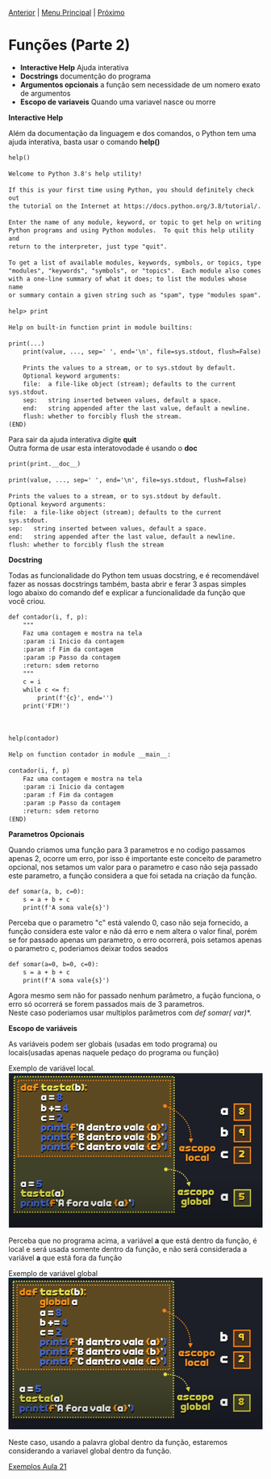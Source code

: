 [Anterior](Aula20.md) | [Menu Principal](/README.md/) | [Próximo](Aula22.md) 

# Funções (Parte 2)  

- **Interactive Help** Ajuda interativa  
- **Docstrings** documentção do programa  
- **Argumentos opcionais**  a função sem necessidade de um nomero exato de argumentos
- **Escopo de variaveis** Quando uma variavel nasce ou morre

**Interactive Help**  

Além da documentação da linguagem e dos comandos, o Python tem uma ajuda interativa, basta usar o comando **help()**  
```
help()

Welcome to Python 3.8's help utility!

If this is your first time using Python, you should definitely check out
the tutorial on the Internet at https://docs.python.org/3.8/tutorial/.

Enter the name of any module, keyword, or topic to get help on writing
Python programs and using Python modules.  To quit this help utility and
return to the interpreter, just type "quit".

To get a list of available modules, keywords, symbols, or topics, type
"modules", "keywords", "symbols", or "topics".  Each module also comes
with a one-line summary of what it does; to list the modules whose name
or summary contain a given string such as "spam", type "modules spam".

help> print

Help on built-in function print in module builtins:

print(...)
    print(value, ..., sep=' ', end='\n', file=sys.stdout, flush=False)
    
    Prints the values to a stream, or to sys.stdout by default.
    Optional keyword arguments:
    file:  a file-like object (stream); defaults to the current sys.stdout.
    sep:   string inserted between values, default a space.
    end:   string appended after the last value, default a newline.
    flush: whether to forcibly flush the stream.
(END)
```
Para sair da ajuda interativa digite **quit**  
Outra forma de usar esta interatovodade é usando o **__doc__**  
```
print(print.__doc__)

print(value, ..., sep=' ', end='\n', file=sys.stdout, flush=False)

Prints the values to a stream, or to sys.stdout by default.
Optional keyword arguments:
file:  a file-like object (stream); defaults to the current sys.stdout.
sep:   string inserted between values, default a space.
end:   string appended after the last value, default a newline.
flush: whether to forcibly flush the stream
```  
  
**Docstring**  
  
Todas as funcionalidade do Python tem usuas docstring, e é recomendável fazer as nossas docstrings também, basta abrir e ferar 3 aspas simples logo abaixo do comando def e explicar a funcionalidade da função que você criou.  
```
def contador(i, f, p):
    """
    Faz uma contagem e mostra na tela
    :param :i Inicio da contagem
    :param :f Fim da contagem
    :param :p Passo da contagem
    :return: sdem retorno
    """
    c = i
    while c <= f:
        print(f'{c}', end='')
    print('FIM!')



help(contador)

Help on function contador in module __main__:

contador(i, f, p)
    Faz uma contagem e mostra na tela
    :param :i Inicio da contagem
    :param :f Fim da contagem
    :param :p Passo da contagem
    :return: sdem retorno
(END)
```
  
**Parametros Opcionais**  
  
Quando criamos uma função para 3 parametros e no codigo passamos apenas 2, ocorre um erro, por isso é importante este conceito de parametro opcional, nos setamos um valor para o parametro e caso não seja passado este parametro, a função considera a que foi setada na criação da função.  
```
def somar(a, b, c=0):
    s = a + b + c 
    print(f'A soma vale{s}')
```  
Perceba que o parametro "c" está valendo 0, caso não seja fornecido, a função considera este valor e não dá erro e nem altera o valor final, porém se for passado apenas um parametro, o erro ocorrerá, pois setamos apenas o parametro c, poderiamos deixar todos seados
```
def somar(a=0, b=0, c=0):
    s = a + b + c 
    print(f'A soma vale{s}')
```  
Agora mesmo sem não for passado nenhum parâmetro, a fução funciona, o erro só ocorrerá se forem passados mais de 3 parametros.  
Neste caso poderiamos usar multiplos parâmetros com **def somar(* var)**.  
  
**Escopo de variáveis**  
  
As variáveis podem ser globais (usadas em todo programa) ou locais(usadas apenas naquele pedaço do programa ou função)  
  
Exemplo de variável local.  
![](/Imagens/imgaula21doc01.png)  
  
Perceba que no programa acima, a variável **a** que está dentro da função, é local e será usada somente dentro da função, e não será considerada a variável **a** que está fora da função 

Exemplo de variável global
![](/Imagens/imgaula21doc02.png)  
  
Neste caso, usando a palavra global dentro da função, estaremos considerando a variavel global dentro da função.





[Exemplos Aula 21](Aula21.py)